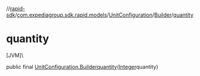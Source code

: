 //[rapid-sdk](../../../../index.md)/[com.expediagroup.sdk.rapid.models](../../index.md)/[UnitConfiguration](../index.md)/[Builder](index.md)/[quantity](quantity.md)

# quantity

[JVM]\

public final [UnitConfiguration.Builder](index.md)[quantity](quantity.md)([Integer](https://docs.oracle.com/javase/8/docs/api/java/lang/Integer.html)quantity)
